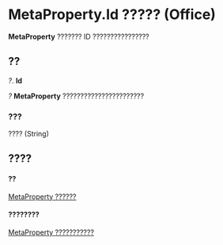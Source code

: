 
# MetaProperty.Id ????? (Office)

 **MetaProperty** ??????? ID ????????????????


## ??

 _?_. **Id**

 _?_ **MetaProperty** ???????????????????????


### ???

???? (String)


## ????


#### ??


[MetaProperty ??????](4379d183-9b80-92d8-1dd0-ac9be400e366.md)
#### ????????


[MetaProperty ???????????](http://msdn.microsoft.com/library/97df3875-dd87-03b8-44f6-a8804d5ee1bd%28Office.15%29.aspx)